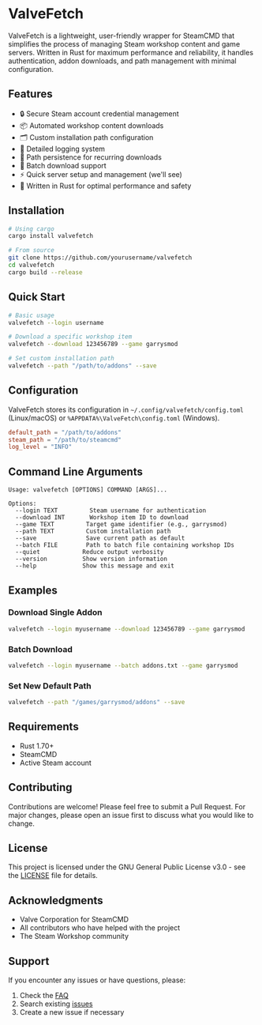 # ValveFetch

ValveFetch is a lightweight, user-friendly wrapper for SteamCMD that simplifies the process of managing Steam workshop content and game servers. Written in Rust for maximum performance and reliability, it handles authentication, addon downloads, and path management with minimal configuration.

## Features

- 🔒 Secure Steam account credential management
- 📦 Automated workshop content downloads
- 🗂️ Custom installation path configuration
- 📝 Detailed logging system
- 💾 Path persistence for recurring downloads
- 🔄 Batch download support
- ⚡ Quick server setup and management (we'll see)
- 🦀 Written in Rust for optimal performance and safety

## Installation

```bash
# Using cargo
cargo install valvefetch

# From source
git clone https://github.com/yourusername/valvefetch
cd valvefetch
cargo build --release
```

## Quick Start

```bash
# Basic usage
valvefetch --login username

# Download a specific workshop item
valvefetch --download 123456789 --game garrysmod

# Set custom installation path
valvefetch --path "/path/to/addons" --save
```

## Configuration

ValveFetch stores its configuration in `~/.config/valvefetch/config.toml` (Linux/macOS) or `%APPDATA%\ValveFetch\config.toml` (Windows).

```toml
default_path = "/path/to/addons"
steam_path = "/path/to/steamcmd"
log_level = "INFO"
```

## Command Line Arguments

```
Usage: valvefetch [OPTIONS] COMMAND [ARGS]...

Options:
  --login TEXT         Steam username for authentication
  --download INT       Workshop item ID to download
  --game TEXT         Target game identifier (e.g., garrysmod)
  --path TEXT         Custom installation path
  --save              Save current path as default
  --batch FILE        Path to batch file containing workshop IDs
  --quiet            Reduce output verbosity
  --version          Show version information
  --help             Show this message and exit
```

## Examples

### Download Single Addon
```bash
valvefetch --login myusername --download 123456789 --game garrysmod
```

### Batch Download
```bash
valvefetch --login myusername --batch addons.txt --game garrysmod
```

### Set New Default Path
```bash
valvefetch --path "/games/garrysmod/addons" --save
```

## Requirements

- Rust 1.70+
- SteamCMD
- Active Steam account

## Contributing

Contributions are welcome! Please feel free to submit a Pull Request. For major changes, please open an issue first to discuss what you would like to change.

## License

This project is licensed under the GNU General Public License v3.0 - see the [LICENSE](LICENSE) file for details.

## Acknowledgments

- Valve Corporation for SteamCMD
- All contributors who have helped with the project
- The Steam Workshop community

## Support

If you encounter any issues or have questions, please:

1. Check the [FAQ](docs/FAQ.md)
2. Search existing [issues](https://github.com/yourusername/valvefetch/issues)
3. Create a new issue if necessary
